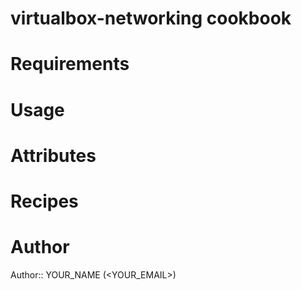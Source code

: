 # virtualbox-networking cookbook

# Requirements

# Usage

# Attributes

# Recipes

# Author

Author:: YOUR_NAME (<YOUR_EMAIL>)
